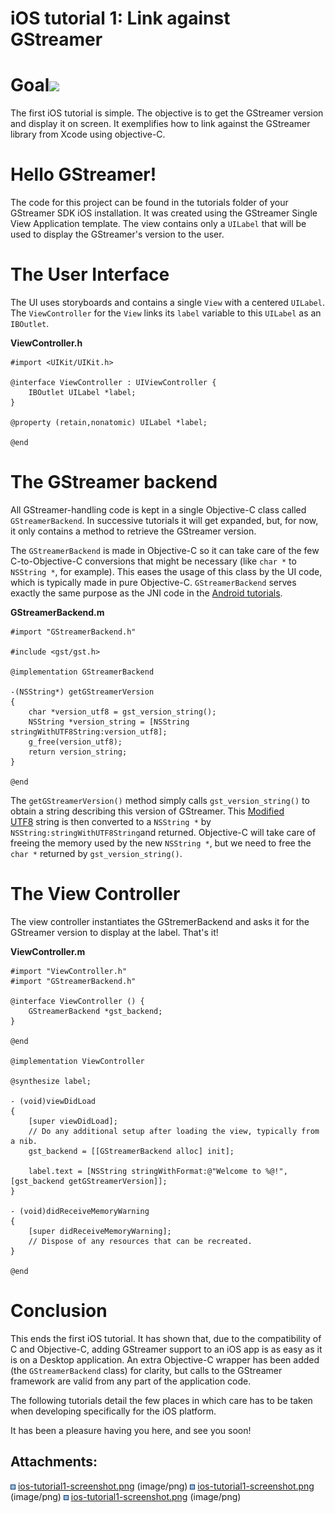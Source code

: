 # iOS tutorial 1: Link against GStreamer

# Goal![](attachments/thumbnails/3014792/3113601)

The first iOS tutorial is simple. The objective is to get the GStreamer
version and display it on screen. It exemplifies how to link against the
GStreamer library from Xcode using objective-C.

# Hello GStreamer\!

The code for this project can be found in the tutorials folder of your
GStreamer SDK iOS installation. It was created using the GStreamer
Single View Application template. The view contains only a
`UILabel` that will be used to display the GStreamer's version to the
user.

# The User Interface

The UI uses storyboards and contains a single `View` with a centered
`UILabel`. The `ViewController` for the `View` links its
`label` variable to this `UILabel` as an `IBOutlet`.

**ViewController.h**

```
#import <UIKit/UIKit.h>
 
@interface ViewController : UIViewController {
    IBOutlet UILabel *label;
}

@property (retain,nonatomic) UILabel *label;

@end
```

# The GStreamer backend

All GStreamer-handling code is kept in a single Objective-C class called
`GStreamerBackend`. In successive tutorials it will get expanded, but,
for now, it only contains a method to retrieve the GStreamer version.

The `GStreamerBackend` is made in Objective-C so it can take care of the
few C-to-Objective-C conversions that might be necessary (like `char
*` to `NSString *`, for example). This eases the usage of this class by
the UI code, which is typically made in pure Objective-C.
`GStreamerBackend` serves exactly the same purpose as the JNI code in
the [Android tutorials](Android%2Btutorials.html).

**GStreamerBackend.m**

```
#import "GStreamerBackend.h"

#include <gst/gst.h>

@implementation GStreamerBackend

-(NSString*) getGStreamerVersion
{
    char *version_utf8 = gst_version_string();
    NSString *version_string = [NSString stringWithUTF8String:version_utf8];
    g_free(version_utf8);
    return version_string;
}

@end
```

The `getGStreamerVersion()` method simply calls
`gst_version_string()` to obtain a string describing this version of
GStreamer. This [Modified
UTF8](http://en.wikipedia.org/wiki/UTF-8#Modified_UTF-8) string is then
converted to a `NSString *` by ` NSString:stringWithUTF8String `and
returned. Objective-C will take care of freeing the memory used by the
new `NSString *`, but we need to free the `char *` returned
by `gst_version_string()`.

# The View Controller

The view controller instantiates the GStremerBackend and asks it for the
GStreamer version to display at the label. That's it\!

**ViewController.m**

```
#import "ViewController.h"
#import "GStreamerBackend.h"

@interface ViewController () {
    GStreamerBackend *gst_backend;
}

@end

@implementation ViewController

@synthesize label;

- (void)viewDidLoad
{
    [super viewDidLoad];
    // Do any additional setup after loading the view, typically from a nib.
    gst_backend = [[GStreamerBackend alloc] init];

    label.text = [NSString stringWithFormat:@"Welcome to %@!", [gst_backend getGStreamerVersion]];
}

- (void)didReceiveMemoryWarning
{
    [super didReceiveMemoryWarning];
    // Dispose of any resources that can be recreated.
}

@end
```

# Conclusion

This ends the first iOS tutorial. It has shown that, due to the
compatibility of C and Objective-C, adding GStreamer support to an iOS
app is as easy as it is on a Desktop application. An extra Objective-C
wrapper has been added (the `GStreamerBackend` class) for clarity, but
calls to the GStreamer framework are valid from any part of the
application code.

The following tutorials detail the few places in which care has to be
taken when developing specifically for the iOS platform.

It has been a pleasure having you here, and see you soon\!

## Attachments:

![](images/icons/bullet_blue.gif)
[ios-tutorial1-screenshot.png](attachments/3014792/3113602.png)
(image/png)
![](images/icons/bullet_blue.gif)
[ios-tutorial1-screenshot.png](attachments/3014792/3113603.png)
(image/png)
![](images/icons/bullet_blue.gif)
[ios-tutorial1-screenshot.png](attachments/3014792/3113601.png)
(image/png)

